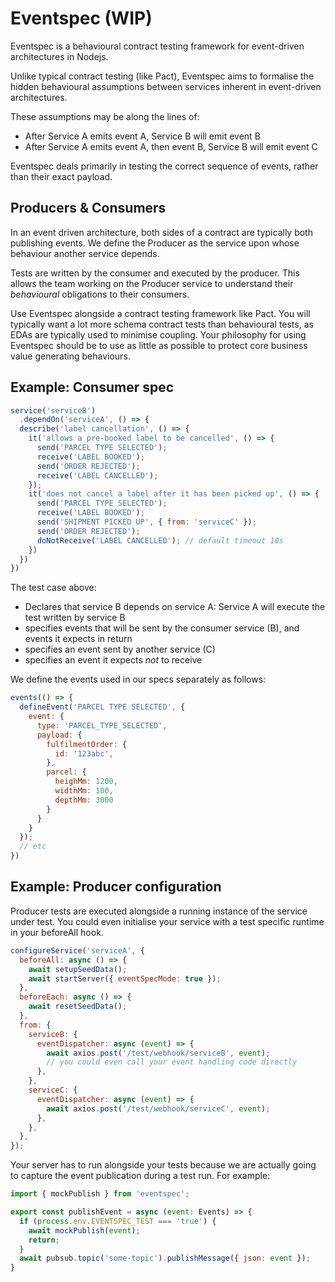# Eventspec (WIP)

Eventspec is a behavioural contract testing framework for event-driven architectures in Nodejs.

Unlike typical contract testing (like Pact), Eventspec aims to formalise the hidden behavioural 
assumptions between services inherent in event-driven architectures. 

These assumptions may be along the lines of:

* After Service A emits event A, Service B will emit event B
* After Service A emits event A, then event B, Service B will emit event C

Eventspec deals primarily in testing the correct sequence of events, rather than their exact 
payload.

## Producers & Consumers

In an event driven architecture, both sides of a contract are typically both publishing events. 
We define the Producer as the service upon whose behaviour another service depends.

Tests are written by the consumer and executed by the producer. This allows the team working on 
the Producer service to understand their _behavioural_ obligations to their consumers.

Use Eventspec alongside a contract testing framework like Pact. You will typically want a lot 
more schema contract tests than behavioural tests, as EDAs are typically used to minimise coupling. 
Your philosophy for using Eventspec should be to use as little as possible to protect core business 
value generating behaviours.

## Example: Consumer spec

```js
service('serviceB')
  .dependOn('serviceA', () => {
  describe('label cancellation', () => {
    it('allows a pre-booked label to be cancelled', () => {
      send('PARCEL TYPE SELECTED');
      receive('LABEL BOOKED');
      send('ORDER REJECTED');
      receive('LABEL CANCELLED'); 
    });
    it('does not cancel a label after it has been picked up', () => {
      send('PARCEL TYPE SELECTED');
      receive('LABEL BOOKED');
      send('SHIPMENT PICKED UP', { from: 'serviceC' });
      send('ORDER REJECTED');
      doNotReceive('LABEL CANCELLED'); // default timeout 10s 
    })
  })
})
```

The test case above:
* Declares that service B depends on service A: Service A will 
  execute the test written by service B
* specifies events that will be sent by the consumer service (B), and events it expects in return
* specifies an event sent by another service (C)
* specifies an event it expects _not_ to receive

We define the events used in our specs separately as follows:

```js
events(() => {
  defineEvent('PARCEL TYPE SELECTED', {
    event: {
      type: 'PARCEL_TYPE_SELECTED',
      payload: {
        fulfilmentOrder: {
          id: '123abc',
        },
        parcel: {
          heighMm: 1200,
          widthMm: 100,
          depthMm: 3000
        }
      }
    }
  });
  // etc
})
```

## Example: Producer configuration

Producer tests are executed alongside a running instance of the service under test. You could 
even initialise your service with a test specific runtime in your beforeAll hook.

```js
configureService('serviceA', {
  beforeAll: async () => {
    await setupSeedData();
    await startServer({ eventSpecMode: true });
  },
  beforeEach: async () => {
    await resetSeedData();
  },
  from: {
    serviceB: {
      eventDispatcher: async (event) => {
        await axios.post('/test/webhook/serviceB', event);
        // you could even call your event handling code directly
      },
    },
    serviceC: {
      eventDispatcher: async (event) => {
        await axios.post('/test/webhook/serviceC', event);
      },
    },
  }, 
});
```

Your server has to run alongside your tests because we are actually going to capture the event 
publication during a test run. For example:

```js
import { mockPublish } from 'eventspec';

export const publishEvent = async (event: Events) => {
  if (process.env.EVENTSPEC_TEST === 'true') {
    await mockPublish(event);
    return;
  }
  await pubsub.topic('some-topic').publishMessage({ json: event });
}
```
